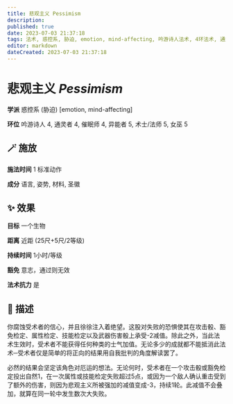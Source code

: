 ```yaml
---
title: 悲观主义 Pessimism
description: 
published: true
date: 2023-07-03 21:37:18
tags: 法术, 惑控系, 胁迫, emotion, mind-affecting, 吟游诗人法术, 4环法术, 通灵者法术, 催眠师法术, 异能者法术, 5环法术, 术士/法师法术, 女巫法术
editor: markdown
dateCreated: 2023-07-03 21:37:18
---
```


# **悲观主义** *Pessimism*

**学派** 惑控系 (胁迫) \[emotion, mind-affecting\] 

**环位** 吟游诗人 4, 通灵者 4, 催眠师 4, 异能者 5, 术士/法师 5, 女巫 5

## 🪄 施放

**施法时间** 1 标准动作

**成分** 语言, 姿势, 材料, 圣徽

## ✨ 效果 

**目标** 一个生物 

**距离** 近距 (25尺+5尺/2等级)  

**持续时间** 1小时/等级 

**豁免** 意志，通过则无效

**法术抗力** 是

## 📖 描述

你腐蚀受术者的信心，并且徐徐注入着绝望。这股对失败的恐惧使其在攻击骰、豁免检定、属性检定、技能检定以及武器伤害骰上承受-2减值。除此之外，当此法术生效时，受术者不能获得任何种类的士气加值。无论多少的成就都不能抵消此法术─受术者仅是简单的将正向的结果用自我批判的角度解读罢了。

必然的结果会坚定该角色对厄运的想法。无论何时，受术者在一个攻击骰或豁免检定投出自然1，在一次属性或技能检定失败超过5点，或因为一个敌人确认重击受到了额外的伤害，则因为悲观主义所被强加的减值变成-3，持续1轮。此减值不会叠加，就算在同一轮中发生数次大失败。
    